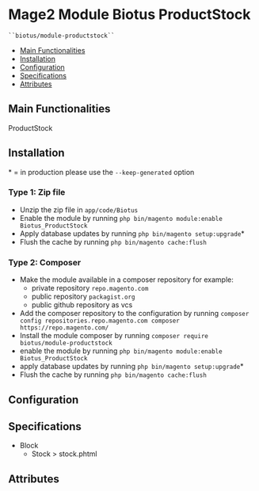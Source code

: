 # Mage2 Module Biotus ProductStock

    ``biotus/module-productstock``

 - [Main Functionalities](#markdown-header-main-functionalities)
 - [Installation](#markdown-header-installation)
 - [Configuration](#markdown-header-configuration)
 - [Specifications](#markdown-header-specifications)
 - [Attributes](#markdown-header-attributes)


## Main Functionalities
ProductStock

## Installation
\* = in production please use the `--keep-generated` option

### Type 1: Zip file

 - Unzip the zip file in `app/code/Biotus`
 - Enable the module by running `php bin/magento module:enable Biotus_ProductStock`
 - Apply database updates by running `php bin/magento setup:upgrade`\*
 - Flush the cache by running `php bin/magento cache:flush`

### Type 2: Composer

 - Make the module available in a composer repository for example:
    - private repository `repo.magento.com`
    - public repository `packagist.org`
    - public github repository as vcs
 - Add the composer repository to the configuration by running `composer config repositories.repo.magento.com composer https://repo.magento.com/`
 - Install the module composer by running `composer require biotus/module-productstock`
 - enable the module by running `php bin/magento module:enable Biotus_ProductStock`
 - apply database updates by running `php bin/magento setup:upgrade`\*
 - Flush the cache by running `php bin/magento cache:flush`


## Configuration




## Specifications

 - Block
	- Stock > stock.phtml


## Attributes




